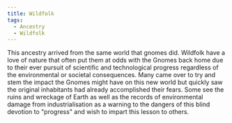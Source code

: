 ```yaml
---
title: Wildfolk
tags:
  - Ancestry
  - Wildfolk
---
```

This ancestry arrived from the same world that gnomes did. Wildfolk have a love of nature that often put them at odds with the Gnomes back home due to their ever pursuit of scientific and technological progress regardless of the environmental or societal consequences. Many came over to try and stem the impact the Gnomes might have on this new world but quickly saw the original inhabitants had already accomplished their fears.
Some see the ruins and wreckage of Earth as well as the records of environmental damage from industrialisation as a warning to the dangers of this blind devotion to "progress" and wish to impart this lesson to others.
